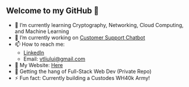 ## Welcome to my GitHub 👋
- 🌱 I’m currently learning Cryptography, Networking, Cloud Computing, and Machine Learning
- 🔭 I’m currently working on [Customer Support Chatbot](https://github.com/UXLY-Chatbot) <br>
- 📫 How to reach me: <br>
  - [LinkedIn](www.linkedin.com/in/vincent-liu003)
  - Email: vtliului@gmail.com
- 🎨 My Website: [Here](https://personal-website-vincent-liu.vercel.app/) <br>
- 💬 Getting the hang of Full-Stack Web Dev (Private Repo)
- ⚡ Fun fact: Currently building a Custodes WH40k Army! <br>
<!--
Here are some ideas to get you started:



- 👯 I’m looking to collaborate on ...
- 🤔 I’m looking for help with ...



-->

